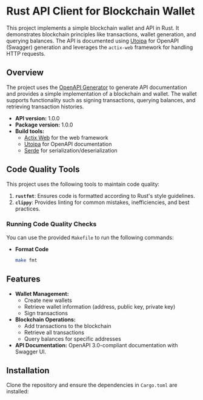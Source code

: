 # Rust API Client for Blockchain Wallet

This project implements a simple blockchain wallet and API in Rust. It demonstrates blockchain principles like transactions, wallet generation, and querying balances. The API is documented using [Utoipa](https://github.com/juhaku/utoipa) for OpenAPI (Swagger) generation and leverages the `actix-web` framework for handling HTTP requests.

## Overview

The project uses the [OpenAPI Generator](https://openapi-generator.tech) to generate API documentation and provides a simple implementation of a blockchain and wallet. The wallet supports functionality such as signing transactions, querying balances, and retrieving transaction histories.

- **API version:** 1.0.0
- **Package version:** 1.0.0
- **Build tools:**
  - [Actix Web](https://actix.rs/) for the web framework
  - [Utoipa](https://github.com/juhaku/utoipa) for OpenAPI documentation
  - [Serde](https://serde.rs/) for serialization/deserialization

## Code Quality Tools

This project uses the following tools to maintain code quality:

1. **`rustfmt`**: Ensures code is formatted according to Rust's style guidelines.
2. **`clippy`**: Provides linting for common mistakes, inefficiencies, and best practices.

### Running Code Quality Checks

You can use the provided `Makefile` to run the following commands:

- **Format Code**
  ```bash
  make fmt


## Features

- **Wallet Management:**
  - Create new wallets
  - Retrieve wallet information (address, public key, private key)
  - Sign transactions
- **Blockchain Operations:**
  - Add transactions to the blockchain
  - Retrieve all transactions
  - Query balances for specific addresses
- **API Documentation:** OpenAPI 3.0-compliant documentation with Swagger UI.

## Installation

Clone the repository and ensure the dependencies in `Cargo.toml` are installed:


